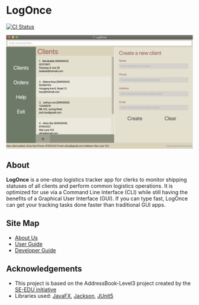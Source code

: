 # LogOnce

[![CI Status](https://github.com/AY2021S1-CS2103-F09-4/tp/workflows/Java%20CI/badge.svg)](https://github.com/AY2021S1-CS2103-F09-4/tp/actions)

![Ui](./docs/images/Ui.png)

## About

**LogOnce** is a one-stop logistics tracker app for clerks to monitor shipping statuses of all clients and perform common logistics operations. It is optimized for use via a Command Line Interface (CLI) while still having the benefits of a Graphical User Interface (GUI). If you can type fast, LogOnce can get your tracking tasks done faster than traditional GUI apps.

## Site Map

* [About Us](https://github.com/AY2021S1-CS2103-F09-4/tp/blob/master/docs/AboutUs.md)
* [User Guide](https://github.com/AY2021S1-CS2103-F09-4/tp/blob/master/docs/UserGuide.md)
* [Developer Guide](https://github.com/AY2021S1-CS2103-F09-4/tp/blob/master/docs/DeveloperGuide.md)


## Acknowledgements

* This project is based on the AddressBook-Level3 project created by the [SE-EDU initiative](https://se-education.org)
* Libraries used: [JavaFX](https://openjfx.io/), [Jackson](https://github.com/FasterXML/jackson), [JUnit5](https://github.com/junit-team/junit5)
